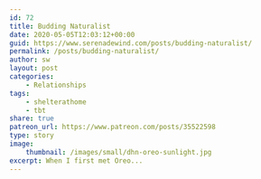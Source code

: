 ```yaml
---
id: 72
title: Budding Naturalist
date: 2020-05-05T12:03:12+00:00
guid: https://www.serenadewind.com/posts/budding-naturalist/
permalink: /posts/budding-naturalist/
author: sw
layout: post
categories:
    - Relationships
tags:
    - shelterathome
    - tbt
share: true
patreon_url: https://www.patreon.com/posts/35522598
type: story
image:
    thumbnail: /images/small/dhn-oreo-sunlight.jpg 
excerpt: When I first met Oreo...
---
```

